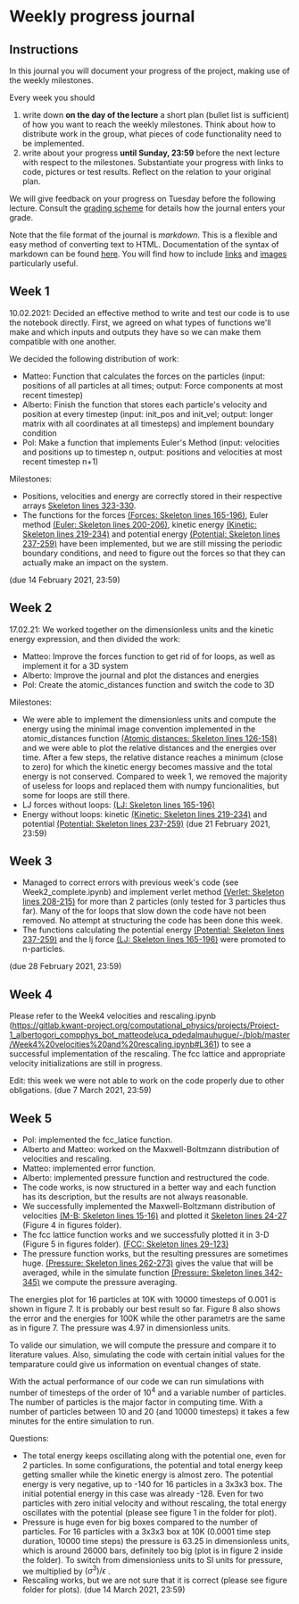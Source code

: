 # Weekly progress journal

## Instructions

In this journal you will document your progress of the project, making use of the weekly milestones.

Every week you should 

1. write down **on the day of the lecture** a short plan (bullet list is sufficient) of how you want to 
   reach the weekly milestones. Think about how to distribute work in the group, 
   what pieces of code functionality need to be implemented.
2. write about your progress **until Sunday, 23:59** before the next lecture with respect to the milestones.
   Substantiate your progress with links to code, pictures or test results. Reflect on the
   relation to your original plan.

We will give feedback on your progress on Tuesday before the following lecture. Consult the 
[grading scheme](https://computationalphysics.quantumtinkerer.tudelft.nl/proj1-moldyn-grading/) 
for details how the journal enters your grade.

Note that the file format of the journal is *markdown*. This is a flexible and easy method of 
converting text to HTML. 
Documentation of the syntax of markdown can be found 
[here](https://docs.gitlab.com/ee/user/markdown.html#gfm-extends-standard-markdown). 
You will find how to include [links](https://docs.gitlab.com/ee/user/markdown.html#links) and 
[images](https://docs.gitlab.com/ee/user/markdown.html#images) particularly
useful.

## Week 1
10.02.2021: Decided an effective method to write and test our code is to use the notebook directly. First, we agreed on what types of functions we'll make and which inputs and outputs they have so we can make them compatible with one another. 

We decided the following distribution of work:
- Matteo: Function that calculates the forces on the particles (input: positions of all particles at all times; output: Force components at most recent timestep)
- Alberto: Finish the function that stores each particle's velocity and position at every timestep (input: init_pos and init_vel; output: longer matrix with all coordinates at all timesteps)
and implement boundary condition
- Pol: Make a function that implements Euler's Method (input: velocities and positions up to timestep n, output: positions and velocities at most recent timestep n+1)

Milestones: 

- Positions, velocities and energy are correctly stored in their respective arrays [Skeleton lines 323-330](https://gitlab.kwant-project.org/computational_physics/projects/Project-1_albertogori_compphys_bot_matteodeluca_pdedalmauhugue/-/blob/master/skeleton.py#L323-330).
- The functions for the forces [(Forces: Skeleton lines 165-196)](https://gitlab.kwant-project.org/computational_physics/projects/Project-1_albertogori_compphys_bot_matteodeluca_pdedalmauhugue/-/blob/master/skeleton.py#L165-196), Euler method [(Euler: Skeleton lines 200-206)](https://gitlab.kwant-project.org/computational_physics/projects/Project-1_albertogori_compphys_bot_matteodeluca_pdedalmauhugue/-/blob/master/skeleton.py#L200-206), kinetic energy [(Kinetic: Skeleton lines 219-234)](https://gitlab.kwant-project.org/computational_physics/projects/Project-1_albertogori_compphys_bot_matteodeluca_pdedalmauhugue/-/blob/master/skeleton.py#L219-234) and potential energy [(Potential: Skeleton lines 237-259)](https://gitlab.kwant-project.org/computational_physics/projects/Project-1_albertogori_compphys_bot_matteodeluca_pdedalmauhugue/-/blob/master/skeleton.py#L237-259) have been implemented, but we are still missing the periodic boundary conditions, and need to figure out the forces so that they can actually make an impact on the system.

(due 14 February 2021, 23:59)


## Week 2
17.02.21: We worked together on the dimensionless units and the kinetic energy expression, and then divided the work: 
- Matteo: Improve the forces function to get rid of for loops, as well as implement it for a 3D system
- Alberto: Improve the journal and plot the distances and energies
- Pol: Create the atomic_distances function and switch the code to 3D

Milestones: 

- We were able to implement the dimensionless units and compute the energy using the minimal image convention implemented in the atomic_distances function [(Atomic distances: Skeleton lines 126-158)](https://gitlab.kwant-project.org/computational_physics/projects/Project-1_albertogori_compphys_bot_matteodeluca_pdedalmauhugue/-/blob/master/skeleton.py#L126-158) and we were able to plot the relative distances and the energies over time. After a few steps, the relative distance reaches a minimum (close to zero) for which the kinetic energy becomes massive and the total energy is not conserved.
Compared to week 1, we removed the majority of useless for loops and replaced them with numpy funcionalities, but some for loops are still there. 
- LJ forces without loops: [(LJ: Skeleton lines 165-196)](https://gitlab.kwant-project.org/computational_physics/projects/Project-1_albertogori_compphys_bot_matteodeluca_pdedalmauhugue/-/blob/master/skeleton.py#L165-196)
- Energy without loops: kinetic [(Kinetic: Skeleton lines 219-234)](https://gitlab.kwant-project.org/computational_physics/projects/Project-1_albertogori_compphys_bot_matteodeluca_pdedalmauhugue/-/blob/master/skeleton.py#L219-234) and potential [(Potential: Skeleton lines 237-259)](https://gitlab.kwant-project.org/computational_physics/projects/Project-1_albertogori_compphys_bot_matteodeluca_pdedalmauhugue/-/blob/master/skeleton.py#L237-259)
(due 21 February 2021, 23:59)


## Week 3
- Managed to correct errors with previous week's code (see Week2_complete.ipynb) and implement verlet method [(Verlet: Skeleton lines 208-215)](https://gitlab.kwant-project.org/computational_physics/projects/Project-1_albertogori_compphys_bot_matteodeluca_pdedalmauhugue/-/blob/master/skeleton.py#L208-215) for more than 2 particles (only tested for 3 particles thus far). Many of the for loops that slow down the code have not been removed. No attempt at structuring the code has been done this week.
- The functions calculating the potential energy [(Potential: Skeleton lines 237-259)](https://gitlab.kwant-project.org/computational_physics/projects/Project-1_albertogori_compphys_bot_matteodeluca_pdedalmauhugue/-/blob/master/skeleton.py#L237-259) and the lj force [(LJ: Skeleton lines 165-196)](https://gitlab.kwant-project.org/computational_physics/projects/Project-1_albertogori_compphys_bot_matteodeluca_pdedalmauhugue/-/blob/master/skeleton.py#L165-196) were promoted to n-particles.


(due 28 February 2021, 23:59)


## Week 4
Please refer to the Week4 velocities and rescaling.ipynb (https://gitlab.kwant-project.org/computational_physics/projects/Project-1_albertogori_compphys_bot_matteodeluca_pdedalmauhugue/-/blob/master/Week4%20velocities%20and%20rescaling.ipynb#L361) to see a successful implementation of the rescaling. The fcc lattice and appropriate velocity initializations are still in progress.

Edit: this week we were not able to work on the code properly due to other obligations.
(due 7 March 2021, 23:59)


## Week 5
- Pol: implemented the fcc_latice function.
- Alberto and Matteo: worked on the Maxwell-Boltmzann distribution of velocities and rescaling.
- Matteo: implemented error function.
- Alberto: implemented pressure function and restructured the code.
- The code works, is now structured in a better way and each function has its description, but the results are not always reasonable. 
- We successfully implemented the Maxwell-Boltzmann distribution of velocities [(M-B: Skeleton lines 15-16)](https://gitlab.kwant-project.org/computational_physics/projects/Project-1_albertogori_compphys_bot_matteodeluca_pdedalmauhugue/-/blob/master/skeleton.py#L15-16) and plotted it [Skeleton lines 24-27](https://gitlab.kwant-project.org/computational_physics/projects/Project-1_albertogori_compphys_bot_matteodeluca_pdedalmauhugue/-/blob/master/skeleton.py#L24-27) (Figure 4 in figures folder). 
- The fcc lattice function works and we successfully plotted it in 3-D (Figure 5 in figures folder). [(FCC: Skeleton lines 29-123)](https://gitlab.kwant-project.org/computational_physics/projects/Project-1_albertogori_compphys_bot_matteodeluca_pdedalmauhugue/-/blob/master/skeleton.py#L29-123)
- The pressure function works, but the resulting pressures are sometimes huge. [(Pressure: Skeleton lines 262-273)](https://gitlab.kwant-project.org/computational_physics/projects/Project-1_albertogori_compphys_bot_matteodeluca_pdedalmauhugue/-/blob/master/skeleton.py#L262-273) gives the value that will be averaged, while in the simulate function [(Pressure: Skeleton lines 342-345)](https://gitlab.kwant-project.org/computational_physics/projects/Project-1_albertogori_compphys_bot_matteodeluca_pdedalmauhugue/-/blob/master/skeleton.py#L342-345) we compute the pressure averaging.

The energies plot for 16 particles at 10K with 10000 timesteps of 0.001 is shown in figure 7. It is probably our best result so far.
Figure 8 also shows the error and the energies for 100K while the other parametrs are the same as in figure 7. The pressure was 4.97 in dimensionless units.

To valide our simulation, we will compute the pressure and compare it to literature values. Also, simulating the code with certain initial values for the temparature could give us information on eventual changes of state. 

With the actual performance of our code we can run simulations with number of timesteps of the order of $10^4$ and a variable number of particles. The number of particles is the major factor in computing time. With a number of particles between 10 and 20 (and 10000 timesteps) it takes a few minutes for the entire simulation to run.


Questions:
- The total energy keeps oscillating along with the potential one, even for 2 particles. In some configurations, the potential and total energy keep getting smaller while the kinetic energy is almost zero. The potential energy is very negative, up to -140 for 16 particles in a 3x3x3 box. The initial potential energy in this case was already -128.  Even for two particles with zero initial velocity and without rescaling, the total energy oscillates with the potential (please see figure 1 in the folder for plot).
- Pressure is huge even for big boxes compared to the number of particles. For 16 particles with a 3x3x3 box at 10K (0.0001 time step duration, 10000 time steps) the pressure is 63.25 in dimensionless units, which is around 26000 bars, definitely too big (plot is in figure 2 inside the folder). To switch from dimensionless units to SI units for pressure, we multiplied by $(\sigma^3)/\epsilon$ .
- Rescaling works, but we are not sure that it is correct (please see figure folder for plots).
(due 14 March 2021, 23:59)
